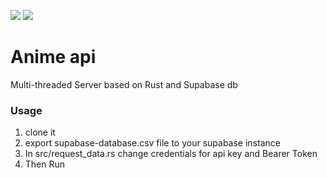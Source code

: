 <img src="https://img.shields.io/badge/Supabase-181818?style=for-the-badge&logo=supabase&logoColor=white" /> <img src="https://img.shields.io/badge/Rust-black?style=for-the-badge&logo=rust&logoColor=#E57324" />

# Anime api 

Multi-threaded Server based on Rust and Supabase db


### Usage

1. clone it
2. export supabase-database.csv file to your supabase instance 
3. In src/request_data.rs change credentials for api key and Bearer Token
4. Then Run




















